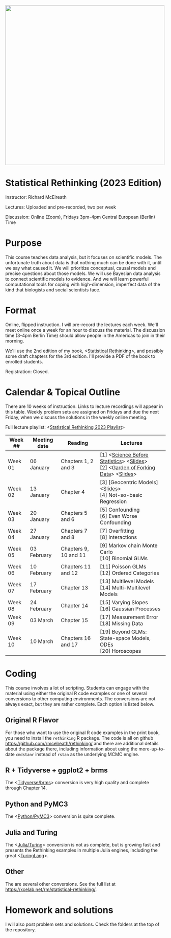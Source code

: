 <img src="title.gif" width="500">

Statistical Rethinking (2023 Edition)
===============

Instructor: Richard McElreath

Lectures: Uploaded and pre-recorded, two per week

Discussion: Online (Zoom), Fridays 3pm-4pm Central European (Berlin) Time

# Purpose

This course teaches data analysis, but it focuses on scientific models. The unfortunate truth about data is that nothing much can be done with it, until we say what caused it. We will prioritize conceptual, causal models and precise questions about those models. We will use Bayesian data analysis to connect scientific models to evidence. And we will learn powerful computational tools for coping with high-dimension, imperfect data of the kind that biologists and social scientists face.

# Format

Online, flipped instruction. I will pre-record the lectures each week. We'll meet online once a week for an hour to discuss the material. The discussion time (3-4pm Berlin Time) should allow people in the Americas to join in their morning.

We'll use the 2nd edition of my book, <[Statistical Rethinking](https://xcelab.net/rm/statistical-rethinking/)>, and possibly some draft chapters for the 3rd edition. I'll provide a PDF of the book to enrolled students.

Registration: Closed.

# Calendar & Topical Outline

There are 10 weeks of instruction. Links to lecture recordings will appear in this table. Weekly problem sets are assigned on Fridays and due the next Friday, when we discuss the solutions in the weekly online meeting.

Full lecture playlist: <[Statistical Rethinking 2023 Playlist](https://www.youtube.com/watch?v=FdnMWdICdRs&list=PLDcUM9US4XdPz-KxHM4XHt7uUVGWWVSus)>

| Week ## | Meeting date | Reading | Lectures |
| ------- | -------------- | ------------- | ---------------------- |
| Week 01 | 06 January  | Chapters 1, 2 and 3 | [1] <[Science Before Statistics](https://www.youtube.com/watch?v=FdnMWdICdRs&list=PLDcUM9US4XdPz-KxHM4XHt7uUVGWWVSus&index=1)> <[Slides](https://speakerdeck.com/rmcelreath/statistical-rethinking-2023-lecture-01)> <br> [2] <[Garden of Forking Data](https://www.youtube.com/watch?v=R1vcdhPBlXA&list=PLDcUM9US4XdPz-KxHM4XHt7uUVGWWVSus&index=2)> <[Slides](https://speakerdeck.com/rmcelreath/statistical-rethinking-2023-lecture-02)>
| Week 02 | 13 January | Chapter 4 | [3] [Geocentric Models] <[Slides](https://speakerdeck.com/rmcelreath/statistical-rethinking-2023-lecture-03)> <br> [4] Not-so-basic Regression
| Week 03 | 20 January | Chapters 5 and 6 |  [5] Confounding <br> [6] Even Worse Confounding
| Week 04 | 27 January | Chapters 7 and 8 | [7] Overfitting <br> [8] Interactions
| Week 05 | 03 February | Chapters 9, 10 and 11 | [9] Markov chain Monte Carlo <br> [10] Binomial GLMs
| Week 06 | 10 February | Chapters 11 and 12 | [11] Poisson GLMs <br> [12] Ordered Categories
| Week 07 | 17 February | Chapter 13 | [13] Multilevel Models <br> [14] Multi-Multilevel Models
| Week 08 | 24 February | Chapter 14 | [15] Varying Slopes <br> [16] Gaussian Processes
| Week 09 | 03 March | Chapter 15 | [17] Measurement Error <br> [18] Missing Data
| Week 10 | 10 March | Chapters 16 and 17 | [19] Beyond GLMs: State-space Models, ODEs <br> [20] Horoscopes


# Coding

This course involves a lot of scripting. Students can engage with the material using either the original R code examples or one of several conversions to other computing environments. The conversions are not always exact, but they are rather complete. Each option is listed below.

## Original R Flavor

For those who want to use the original R code examples in the print book, you need to install the `rethinking` R package. The code is all on github <https://github.com/rmcelreath/rethinking/> and there are additional details about the package there, including information about using the more-up-to-date `cmdstanr` instead of `rstan` as the underlying MCMC engine.

## R + Tidyverse + ggplot2 + brms

The <[Tidyverse/brms](https://bookdown.org/content/4857/)> conversion is very high quality and complete through Chapter 14.

## Python and PyMC3

The <[Python/PyMC3](https://github.com/pymc-devs/resources/tree/master/Rethinking_2)> conversion is quite complete.

## Julia and Turing

The <[Julia/Turing](https://github.com/StatisticalRethinkingJulia)> conversion is not as complete, but is growing fast and presents the Rethinking examples in multiple Julia engines, including the great <[TuringLang](https://github.com/StatisticalRethinkingJulia/TuringModels.jl)>.

## Other

The are several other conversions. See the full list at <https://xcelab.net/rm/statistical-rethinking/>.

# Homework and solutions

I will also post problem sets and solutions. Check the folders at the top of the repository.




